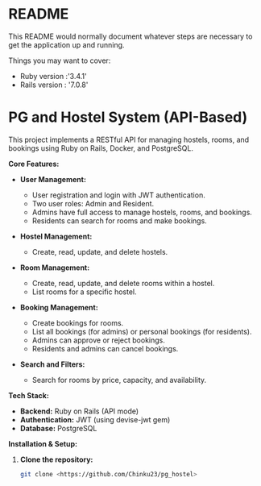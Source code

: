 
# README

This README would normally document whatever steps are necessary to get the
application up and running.

Things you may want to cover:

* Ruby version :'3.4.1'
* Rails version : '7.0.8'

# PG and Hostel System (API-Based)

This project implements a RESTful API for managing hostels, rooms, and bookings using Ruby on Rails, Docker, and PostgreSQL.

**Core Features:**

* **User Management:**
    * User registration and login with JWT authentication.
    * Two user roles: Admin and Resident.
    * Admins have full access to manage hostels, rooms, and bookings.
    * Residents can search for rooms and make bookings.

* **Hostel Management:**
    * Create, read, update, and delete hostels.

* **Room Management:**
    * Create, read, update, and delete rooms within a hostel.
    * List rooms for a specific hostel.

* **Booking Management:**
    * Create bookings for rooms.
    * List all bookings (for admins) or personal bookings (for residents).
    * Admins can approve or reject bookings.
    * Residents and admins can cancel bookings.

* **Search and Filters:**
    * Search for rooms by price, capacity, and availability.

**Tech Stack:**

* **Backend:** Ruby on Rails (API mode)
* **Authentication:** JWT (using devise-jwt gem)
* **Database:** PostgreSQL

**Installation & Setup:**

1. **Clone the repository:**
   ```bash
   git clone <https://github.com/Chinku23/pg_hostel>
